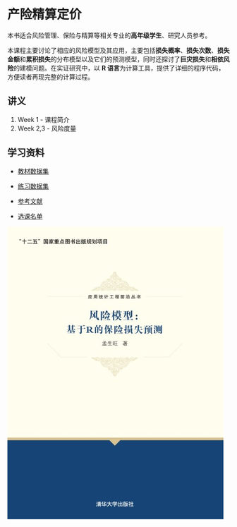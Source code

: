 # 产险精算定价

本书适合风险管理、保险与精算等相关专业的**高年级学生**、研究人员参考。

本课程主要讨论了相应的风险模型及其应用，主要包括**损失概率**、**损失次数**、**损失金额**和**累积损失**的分布模型以及它们的预测模型，同时还探讨了**巨灾损失**和**相依风险**的建模问题。在实证研究中，以 **R 语言**为计算工具，提供了详细的程序代码，方便读者再现完整的计算过程。


## 讲义
1. Week 1 - 课程简介
2. Week 2,3 - 风险度量

## 学习资料
* [教材数据集]()

* [练习数据集]()

* [参考文献]()

* [选课名单]()


 ![](风险模型.jpg)